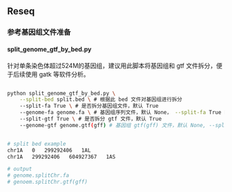 ## Reseq

### 参考基因组文件准备

#### split_genome_gtf_by_bed.py

针对单条染色体超过524M的基因组，建议用此脚本将基因组和 gtf 文件拆分，便于后续使用 gatk 等软件分析。

```bash

python split_genome_gtf_by_bed.py \
    --split-bed split.bed \ # 根据此 bed 文件对基因组进行拆分
    --split-fa True \ # 是否拆分基因组文件，默认 True
    --genome-fa genome.fa \ # 基因组序列文件，默认 None， --split-fa True 时，必填
    --split-gtf True \ # 是否拆分 gtf 文件，默认 True
    --genome-gtf genome.gtf(gff) # 基因组 gtf(gff) 文件，默认 None, --split-gtf True 时，必填


# split bed example
chr1A   0   299292406   1AL
chr1A   299292406   604927367   1AS

# output
# genome.splitChr.fa
# genoem.splitChr.gtf(gff)

```